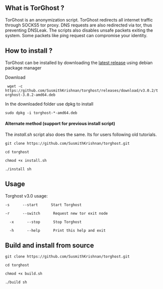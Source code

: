 ## What is TorGhost ?
TorGhost is an anonymization script. TorGhost redirects all internet traffic through SOCKS5 tor proxy. DNS requests are also redirected via tor, thus preventing DNSLeak. The scripts also disables unsafe packets exiting the system. Some packets like ping request can compromise your identity.


## How to install ?
TorGhost can be installed by downloading the [latest release](https://github.com/SusmithKrishnan/torghost/releases) using debian package manager

Download

` wget -c https://github.com/SusmithKrishnan/torghost/releases/download/v3.0.2/torghost-3.0.2-amd64.deb`

In the downloaded folder use dpkg to install

`sudo dpkg -i torghost-*-amd64.deb`



#### Alternate method (support for previous install script)
The *install.sh* script also does the same. Its for users following old tutorials.

`git clone https://github.com/SusmithKrishnan/torghost.git`

`cd torghost`

`chmod +x install.sh`

`./install sh`


## Usage
Torghost v3.0 usage:

  `-s      --start      Start Torghost`

  `-r      --switch      Request new tor exit node`

`  -x      --stop      Stop Torghost`

`  -h      --help      Print this help and exit`


## Build and install from source
`git clone https://github.com/SusmithKrishnan/torghost.git`

`cd torghost`

`chmod +x build.sh`

`./build sh`


